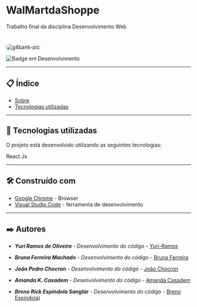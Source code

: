# WalMartdaShoppe
Trabalho final da disciplina Desenvolvimento Web
# 

<div>
<img align="middle" alt="g4bank-pic" style="border-radius:50px;" src="https://www.mxcursos.com/blog/wp-content/uploads/2017/04/front-end-ou-back-end-entenda-as-diferencas-e-descubra-o-seu-perfil.png?width=832&height=466"></a>
</div>


![Badge em Desenvolvimento](https://img.shields.io/static/v1?label=STATUS&message=EM%20DESENVOLVIMENTO&color=GREEN&style=for-the-badge)

--- 

## 📋 Índice

- [Sobre]()
- [Tecnologias utilizadas](#-tecnologias-utilizadas)

--- 

## 🚀 Tecnologias utilizadas

O projeto está desenvolvido utilizando as seguintes tecnologias:

React Js

---  

## 🛠️ Construído com
* [Google Chrome](https://chromeenterprise.google/intl/pt_br/browser/download/) - Browser
* [Visual Studio Code](https://code.visualstudio.com/) - ferramenta de desenvolvimento


--- 

## ✒️ Autores

* ***Yuri Ramos de Oliveira*** - *Desenvolvimento do código* - [Yuri-Ramos](https://github.com/Yuri-Ramos)
 
* ***Bruna Ferreira Machado***  - *Desenvolvimento do código* - [Bruna Ferreira](https://github.com/Bruna3221)

* ***João Pedro Chocron***  - *Desenvolvimento do código* - [João Chocron]()

* ***Amanda K. Casadem*** - *Desenvolvimento do código* -  [Amanda Casadem]()

* ***Breno Rick Espíndola Sanglar*** - *Desenvolvimento do código* -  [Breno Espíndola](https://github.com/BrenoSanglar))

<div>

</div>
